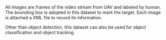 All images are frames of the video stream from UAV and labeled by human. The bounding box is adopted in this dataset to mark the target. Each image is attached a XML file to record its information.

Other than object detection, this dataset can also be used for object classification and object tracking.

